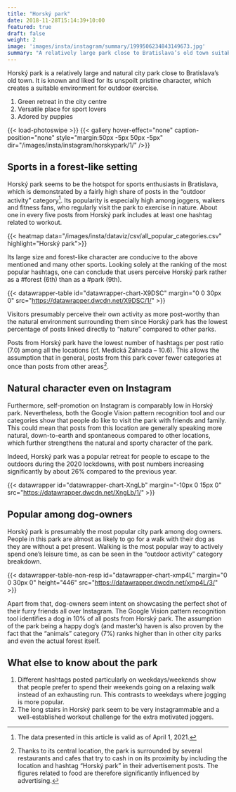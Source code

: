 ```yaml
---
title: "Horský park"
date: 2018-11-28T15:14:39+10:00
featured: true
draft: false
weight: 2
image: 'images/insta/instagram/summary/1999506234843149673.jpg'
summary: "A relatively large park close to Bratislava’s old town suitable for outdoor exercising"
---
```


Horský park is a relatively large and natural city park close to Bratislava’s old town. It is known and liked for its unspoilt pristine character, which creates a suitable environment for outdoor exercise.

1. Green retreat in the city centre
2. Versatile place for sport lovers
3. Adored by puppies

{{< load-photoswipe >}}
{{< gallery hover-effect="none" caption-position="none" style="margin:50px -5px 50px -5px" dir="/images/insta/instagram/horskypark/1/" />}}

## Sports in a forest-like setting

Horský park seems to be the hotspot for sports enthusiasts in Bratislava, which is demonstrated by a fairly high share of posts in the “outdoor activity” category[^2]. Its popularity is especially high among joggers, walkers and fitness fans, who regularly visit the park to exercise in nature. About one in every five posts from Horský park includes at least one hashtag related to workout.

{{< heatmap data="/images/insta/dataviz/csv/all_popular_categories.csv" highlight="Horský park">}}

Its large size and forest-like character are conducive to the above mentioned and many other sports. Looking solely at the ranking of the most popular hashtags, one can conclude that users perceive Horský park rather as a #forest (6th) than as a #park (9th).

{{< datawrapper-table id="datawrapper-chart-X9DSC" margin="0 0 30px 0" src="https://datawrapper.dwcdn.net/X9DSC/1/" >}}

Visitors presumably perceive their own activity as more post-worthy than the natural environment surrounding them since Horský park has the lowest percentage of posts linked directly to “nature” compared to other parks.

Posts from Horský park have the lowest number of hashtags per post ratio (7.0) among all the locations (cf. Medická Záhrada – 10.6). This allows the assumption that in general, posts from this park cover fewer categories at once than posts from other areas[^1].

## Natural character even on Instagram

Furthermore, self-promotion on Instagram is comparably low in Horský park. Nevertheless, both the Google Vision pattern recognition tool and our categories show that people do like to visit the park with friends and family. This could mean that posts from this location are generally speaking more natural, down-to-earth and spontaneous compared to other locations, which further strengthens the natural and sporty character of the park.

Indeed, Horský park was a popular retreat for people to escape to the outdoors during the 2020 lockdowns, with post numbers increasing significantly by about 26% compared to the previous year.

{{< datawrapper id="datawrapper-chart-XngLb" margin="-10px 0 15px 0" src="https://datawrapper.dwcdn.net/XngLb/1/" >}}

## Popular among dog-owners

Horský park is presumably the most popular city park among dog owners. People in this park are almost as likely to go for a walk with their dog as they are without a pet present. Walking is the most popular way to actively spend one’s leisure time, as can be seen in the “outdoor activity” category breakdown.

{{< datawrapper-table-non-resp id="datawrapper-chart-xmp4L" margin="0 0 30px 0" height="446" src="https://datawrapper.dwcdn.net/xmp4L/3/" >}}

Apart from that, dog-owners seem intent on showcasing the perfect shot of their furry friends all over Instagram. The Google Vision pattern recognition tool identifies a dog in 10% of all posts from Horský park. The assumption of the park being a happy dog’s (and master’s) haven is also proven by the fact that the “animals” category (7%) ranks higher than in other city parks and even the actual forest itself.

## What else to know about the park

1. Different hashtags posted particularly on weekdays/weekends show that people prefer to spend their weekends going on a relaxing walk instead of an exhausting run. This contrasts to weekdays where jogging is more popular.
2. The long stairs in Horský park seem to be very instagrammable and a well-established workout challenge for the extra motivated joggers.

[^1]: Thanks to its central location, the park is surrounded by several restaurants and cafes that try to cash in on its proximity by including the location and hashtag “Horský park” in their advertisement posts. The figures related to food are therefore significantly influenced by advertising.
[^2]: The data presented in this article is valid as of April 1, 2021.

